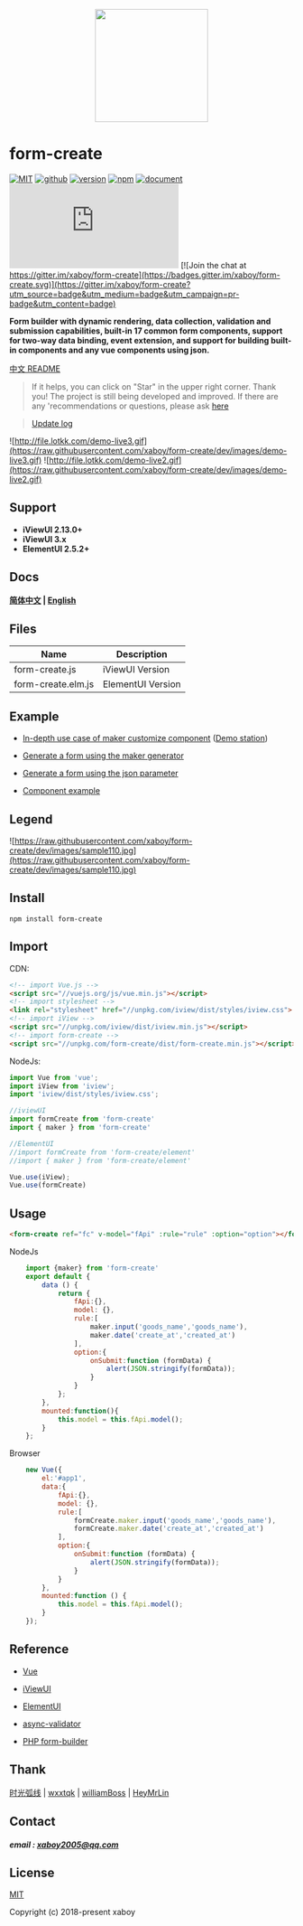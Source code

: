 <p align="center">
    <a href="http://www.form-create.com">
        <img width="200" src="http://file.lotkk.com/form-create.png">
    </a>
</p>


# form-create

[![MIT](https://img.shields.io/badge/License-MIT-yellow.svg)](https://github.com/xaboy/form-create/blob/master/LICENSE)
[![github](https://img.shields.io/badge/Author-xaboy-blue.svg)](https://github.com/xaboy)
[![version](https://badge.fury.io/js/form-create.svg)](https://www.npmjs.com/package/form-create)
[![npm](https://img.shields.io/npm/dt/form-create.svg)](https://www.npmjs.com/package/form-create)
[![document](https://img.shields.io/badge/Doc-welcome-red.svg)](http://www.form-create.com)
[![JS gzip size](http://img.badgesize.io/https://cdn.jsdelivr.net/gh/xaboy/form-create/dist/form-create.min.js?compression=gzip&amp;label=gzip%20size&amp;style=flat-square)](https://www.npmjs.com/package/form-create) [![Join the chat at https://gitter.im/xaboy/form-create](https://badges.gitter.im/xaboy/form-create.svg)](https://gitter.im/xaboy/form-create?utm_source=badge&utm_medium=badge&utm_campaign=pr-badge&utm_content=badge)


**Form builder with dynamic rendering, data collection, validation and submission capabilities, built-in 17 common form components, support for two-way data binding, event extension, and support for building built-in components and any vue components using json.**

[中文 README](https://github.com/xaboy/form-create/blob/dev/README_zh-CN.md)

>  If it helps, you can click on "Star" in the upper right corner. Thank you!
>  The project is still being developed and improved. If there are any 'recommendations or questions, please ask [here](https://github.com/xaboy/form-create/issues/new)

> [Update log](http://www.form-create.com/en/guide/update.html)



![http://file.lotkk.com/demo-live3.gif](https://raw.githubusercontent.com/xaboy/form-create/dev/images/demo-live3.gif)
![http://file.lotkk.com/demo-live2.gif](https://raw.githubusercontent.com/xaboy/form-create/dev/images/demo-live2.gif)


## Support
- **iViewUI 2.13.0+**
- **iViewUI 3.x**
- **ElementUI 2.5.2+**


## Docs

**[简体中文](http://www.form-create.com/) | [English](http://www.form-create.com/en/)**



## Files

| Name               | Description                                                |
| ------------------ | ---------------------------------------------------------- |
| form-create.js     | iViewUI Version |
| form-create.elm.js | ElementUI Version                                     |



## Example

- [In-depth use case of maker customize component](https://github.com/HeyMrLin/fc-demo) ([Demo station](http://jeekweb.pro/form-create-demo))

- [Generate a form using the maker generator](https://jsrun.net/NQhKp/edit)

- [Generate a form using the json parameter](https://jsrun.net/NQhKp/edit)

- [Component example](https://jsrun.net/user/xaboy)




## Legend

![https://raw.githubusercontent.com/xaboy/form-create/dev/images/sample110.jpg](https://raw.githubusercontent.com/xaboy/form-create/dev/images/sample110.jpg)



## Install

```shell
npm install form-create
```


## Import

CDN:
```html
<!-- import Vue.js -->
<script src="//vuejs.org/js/vue.min.js"></script>
<!-- import stylesheet -->
<link rel="stylesheet" href="//unpkg.com/iview/dist/styles/iview.css">
<!-- import iView -->
<script src="//unpkg.com/iview/dist/iview.min.js"></script>
<!-- import form-create -->
<script src="//unpkg.com/form-create/dist/form-create.min.js"></script>

```
NodeJs:
```js
import Vue from 'vue';
import iView from 'iview';
import 'iview/dist/styles/iview.css';

//iviewUI
import formCreate from 'form-create'
import { maker } from 'form-create'

//ElementUI
//import formCreate from 'form-create/element'
//import { maker } from 'form-create/element'

Vue.use(iView);
Vue.use(formCreate)
```


## Usage

```html
<form-create ref="fc" v-model="fApi" :rule="rule" :option="option"></form-create>
```
NodeJs
```javascript
    import {maker} from 'form-create'
    export default {
        data () {
            return {
                fApi:{},
                model: {},
                rule:[
                    maker.input('goods_name','goods_name'),
                    maker.date('create_at','created_at')
                ],
                option:{
                    onSubmit:function (formData) {
                        alert(JSON.stringify(formData));
                    }
                }
            };
        },
        mounted:function(){
            this.model = this.fApi.model();
        }
    };
```
Browser
```javascript
    new Vue({
        el:'#app1',
        data:{
            fApi:{},
            model: {},
            rule:[
                formCreate.maker.input('goods_name','goods_name'),
                formCreate.maker.date('create_at','created_at')
            ],
            option:{
                onSubmit:function (formData) {
                    alert(JSON.stringify(formData));
                }
            }
        },
        mounted:function () {
            this.model = this.fApi.model();
        }
    });
```

## Reference

- [Vue](https://github.com/vuejs/vue)

- [iViewUI](https://github.com/iview/iview)
- [ElementUI](https://github.com/ElemeFE/element)

- [async-validator](https://github.com/yiminghe/async-validator)

- [PHP form-builder](https://github.com/xaboy/form-builder)


## Thank

[时光弧线](https://github.com/shiguanghuxian)  |  [wxxtqk](https://github.com/wxxtqk)  |  [williamBoss](https://github.com/williamBoss) | [HeyMrLin](https://github.com/HeyMrLin)

## Contact

##### email : xaboy2005@qq.com



## License

[MIT](http://opensource.org/licenses/MIT)

Copyright (c) 2018-present xaboy
